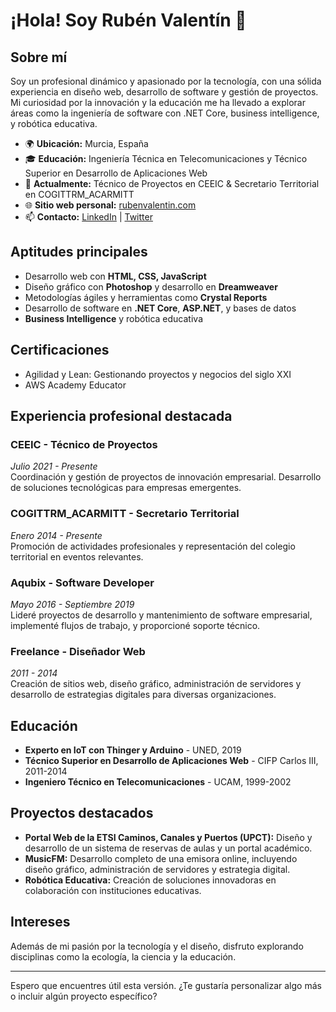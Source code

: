# ¡Hola! Soy Rubén Valentín 👋

## Sobre mí
Soy un profesional dinámico y apasionado por la tecnología, con una sólida experiencia en diseño web, desarrollo de software y gestión de proyectos. Mi curiosidad por la innovación y la educación me ha llevado a explorar áreas como la ingeniería de software con .NET Core, business intelligence, y robótica educativa.

- 🌍 **Ubicación:** Murcia, España
- 🎓 **Educación:** Ingeniería Técnica en Telecomunicaciones y Técnico Superior en Desarrollo de Aplicaciones Web
- 💼 **Actualmente:** Técnico de Proyectos en CEEIC & Secretario Territorial en COGITTRM_ACARMITT
- 🌐 **Sitio web personal:** [rubenvalentin.com](http://www.rubenvalentin.com)
- 📫 **Contacto:** [LinkedIn](https://www.linkedin.com/in/rubenvalentinrv/) | [Twitter](https://twitter.com/RubenValentinRV)

## Aptitudes principales
- Desarrollo web con **HTML, CSS, JavaScript**
- Diseño gráfico con **Photoshop** y desarrollo en **Dreamweaver**
- Metodologías ágiles y herramientas como **Crystal Reports**
- Desarrollo de software en **.NET Core**, **ASP.NET**, y bases de datos
- **Business Intelligence** y robótica educativa

## Certificaciones
- Agilidad y Lean: Gestionando proyectos y negocios del siglo XXI
- AWS Academy Educator

## Experiencia profesional destacada

### CEEIC - Técnico de Proyectos
*Julio 2021 - Presente*  
Coordinación y gestión de proyectos de innovación empresarial. Desarrollo de soluciones tecnológicas para empresas emergentes.

### COGITTRM_ACARMITT - Secretario Territorial
*Enero 2014 - Presente*  
Promoción de actividades profesionales y representación del colegio territorial en eventos relevantes.

### Aqubix - Software Developer
*Mayo 2016 - Septiembre 2019*  
Lideré proyectos de desarrollo y mantenimiento de software empresarial, implementé flujos de trabajo, y proporcioné soporte técnico.

### Freelance - Diseñador Web
*2011 - 2014*  
Creación de sitios web, diseño gráfico, administración de servidores y desarrollo de estrategias digitales para diversas organizaciones.

## Educación
- **Experto en IoT con Thinger y Arduino** - UNED, 2019
- **Técnico Superior en Desarrollo de Aplicaciones Web** - CIFP Carlos III, 2011-2014
- **Ingeniero Técnico en Telecomunicaciones** - UCAM, 1999-2002

## Proyectos destacados
- **Portal Web de la ETSI Caminos, Canales y Puertos (UPCT):** Diseño y desarrollo de un sistema de reservas de aulas y un portal académico.
- **MusicFM:** Desarrollo completo de una emisora online, incluyendo diseño gráfico, administración de servidores y estrategia digital.
- **Robótica Educativa:** Creación de soluciones innovadoras en colaboración con instituciones educativas.

## Intereses
Además de mi pasión por la tecnología y el diseño, disfruto explorando disciplinas como la ecología, la ciencia y la educación.

---

Espero que encuentres útil esta versión. ¿Te gustaría personalizar algo más o incluir algún proyecto específico?
